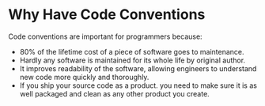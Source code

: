 # Why Have Code Conventions
Code conventions are important for programmers because: 
- 80% of the lifetime cost of a piece of software goes to maintenance.
- Hardly any software is maintained for its whole life by original author.
- It improves readability of the software, allowing engineers to understand new code more quickly and thoroughly.
- If you ship your source code as a product. you need to make sure it is as well packaged and clean as any other product you create.
